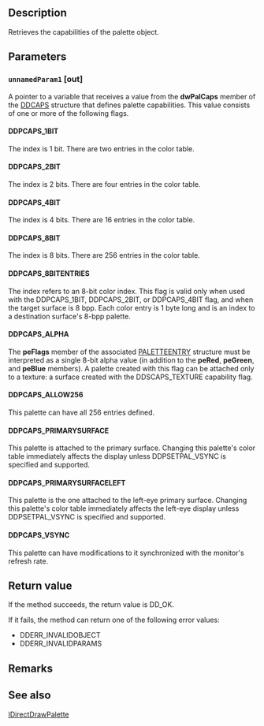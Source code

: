 ## Description

Retrieves the capabilities of the palette object.

## Parameters

### `unnamedParam1` [out]

A pointer to a variable that receives a value from the **dwPalCaps** member of the [DDCAPS](https://learn.microsoft.com/windows/desktop/api/ddraw/ns-ddraw-ddcaps_dx3) structure that defines palette capabilities. This value consists of one or more of the following flags.

#### DDPCAPS_1BIT

The index is 1 bit. There are two entries in the color table.

#### DDPCAPS_2BIT

The index is 2 bits. There are four entries in the color table.

#### DDPCAPS_4BIT

The index is 4 bits. There are 16 entries in the color table.

#### DDPCAPS_8BIT

The index is 8 bits. There are 256 entries in the color table.

#### DDPCAPS_8BITENTRIES

The index refers to an 8-bit color index. This flag is valid only when used with the DDPCAPS_1BIT, DDPCAPS_2BIT, or DDPCAPS_4BIT flag, and when the target surface is 8 bpp. Each color entry is 1 byte long and is an index to a destination surface's 8-bpp palette.

#### DDPCAPS_ALPHA

The **peFlags** member of the associated [PALETTEENTRY](https://learn.microsoft.com/previous-versions/dd162769(v=vs.85)) structure must be interpreted as a single 8-bit alpha value (in addition to the **peRed**, **peGreen**, and **peBlue** members). A palette created with this flag can be attached only to a texture: a surface created with the DDSCAPS_TEXTURE capability flag.

#### DDPCAPS_ALLOW256

This palette can have all 256 entries defined.

#### DDPCAPS_PRIMARYSURFACE

This palette is attached to the primary surface. Changing this palette's color table immediately affects the display unless DDPSETPAL_VSYNC is specified and supported.

#### DDPCAPS_PRIMARYSURFACELEFT

This palette is the one attached to the left-eye primary surface. Changing this palette's color table immediately affects the left-eye display unless DDPSETPAL_VSYNC is specified and supported.

#### DDPCAPS_VSYNC

This palette can have modifications to it synchronized with the monitor's refresh rate.

## Return value

If the method succeeds, the return value is DD_OK.

If it fails, the method can return one of the following error values:

* DDERR_INVALIDOBJECT
* DDERR_INVALIDPARAMS

## Remarks

## See also

[IDirectDrawPalette](https://learn.microsoft.com/windows/desktop/api/ddraw/nn-ddraw-idirectdrawpalette)